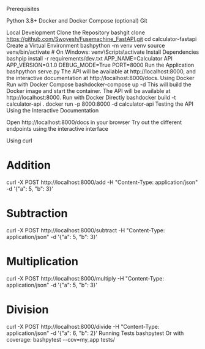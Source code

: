 Prerequisites

Python 3.8+
Docker and Docker Compose (optional)
Git

Local Development
Clone the Repository
bashgit clone https://github.com/Swoyesh/Fusemachine_FastAPI.git
cd calculator-fastapi
Create a Virtual Environment
bashpython -m venv venv
source venv/bin/activate  # On Windows: venv\Scripts\activate
Install Dependencies
bashpip install -r requirements/dev.txt
APP_NAME=Calculator API
APP_VERSION=0.1.0
DEBUG_MODE=True
PORT=8000
Run the Application
bashpython serve.py
The API will be available at http://localhost:8000, and the interactive documentation at http://localhost:8000/docs.
Using Docker
Run with Docker Compose
bashdocker-compose up -d
This will build the Docker image and start the container. The API will be available at http://localhost:8000.
Run with Docker Directly
bashdocker build -t calculator-api .
docker run -p 8000:8000 -d calculator-api
Testing the API
Using the Interactive Documentation

Open http://localhost:8000/docs in your browser
Try out the different endpoints using the interactive interface

Using curl

# Addition
curl -X POST http://localhost:8000/add -H "Content-Type: application/json" -d '{"a": 5, "b": 3}'

# Subtraction
curl -X POST http://localhost:8000/subtract -H "Content-Type: application/json" -d '{"a": 5, "b": 3}'

# Multiplication
curl -X POST http://localhost:8000/multiply -H "Content-Type: application/json" -d '{"a": 5, "b": 3}'

# Division
curl -X POST http://localhost:8000/divide -H "Content-Type: application/json" -d '{"a": 6, "b": 2}'
Running Tests
bashpytest
Or with coverage:
bashpytest --cov=my_app tests/